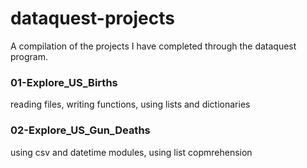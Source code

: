# dataquest-projects
A compilation of the projects I have completed through the dataquest program.

### 01-Explore_US_Births
reading files, writing functions, using lists and dictionaries

### 02-Explore_US_Gun_Deaths
using csv and datetime modules, using list copmrehension

